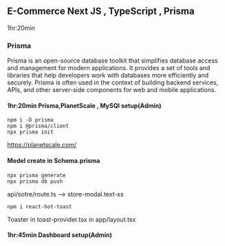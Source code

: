 ## E-Commerce Next JS , TypeScript , Prisma

1hr:20min

### Prisma

Prisma is an open-source database toolkit that simplifies database access and management for modern applications. It provides a set of tools and libraries that help developers work with databases more efficiently and securely. Prisma is often used in the context of building backend services, APIs, and other server-side components for web and mobile applications.

#### 1hr:20min Prisma,PlanetScale , MySQl setup(Admin)

```
npm i -D prisma
npm i @prisma/client
npx prisma init
```

https://planetscale.com/

#### Model create in Schema.prisma

```
npx prisma generate
npx prisma db push
```

api/sotre/route.ts --> store-modal.text-xs

```
npm i react-hot-toast
```

Toaster in toast-provider.tsx in app/layout.tsx

#### 1hr:45min Dashboard setup(Admin)
